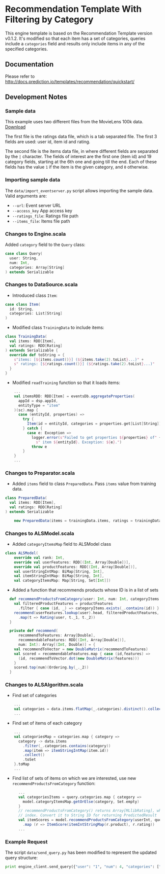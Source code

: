 # Recommendation Template With Filtering by Category

This engine template is based on the Recommendation Template version v0.1.2. It's modified so that each item has a set
of categories, queries include a `categories` field and results only include items in any of the specified categories.

## Documentation

Please refer to http://docs.prediction.io/templates/recommendation/quickstart/

## Development Notes

### Sample data

This example uses two different files from the MovieLens 100k data. [Download](http://files.grouplens.org/datasets/movielens/ml-100k.zip)

The first file is the ratings data file, which is a tab separated file. The first 3 fields are used: user id, item id
and rating.

The second file is the items data file, in where different fields are separated by the `|` character. The fields of
interest are the first one (item id) and 19 category fields, starting at the 6th one and going till the end. Each
of these fields has the value `1` if the item is the given category, and `0` otherwise.

### Importing sample data

The `data/import_eventserver.py` script allows importing the sample data. Valid arguments are:

* `--url`: Event server URL
* `--access_key` App access key
* `--ratings_file`: Ratings file path
* `--items_file`: Items file path

### Changes to Engine.scala

Added `category` field to the `Query` class:

```scala
case class Query(
  user: String,
  num: Int,
  categories: Array[String]
) extends Serializable
```

### Changes to DataSource.scala

* Introduced class `Item`:

```scala
case class Item(
  id: String,
  categories: List[String]
)
```

* Modified class `TrainingData` to include items:

```scala
class TrainingData(
  val items: RDD[Item],
  val ratings: RDD[Rating]
) extends Serializable {
  override def toString = {
    s"items: [${items.count()}] (${items.take(2).toList}...)" +
    s" ratings: [${ratings.count()}] (${ratings.take(2).toList}...)"
  }
}
```

* Modified `readTraining` function so that it loads items:

```scala
    ...
    val itemsRDD: RDD[Item] = eventsDb.aggregateProperties(
      appId = dsp.appId,
      entityType = "item"
    )(sc).map {
      case (entityId, properties) =>
        try {
          Item(id = entityId, categories = properties.get[List[String]]("categories"))
        } catch {
          case e: Exception =>
            logger.error(s"Failed to get properties ${properties} of" +
              s" item ${entityId}. Exception: ${e}.")
            throw e
        }
    }
    ...
```

### Changes to Preparator.scala

* Added `items` field to class `PreparedData`. Pass `items` value from training data.

```scala
class PreparedData(
  val items: RDD[Item],
  val ratings: RDD[Rating]
) extends Serializable
```

```scala
    new PreparedData(items = trainingData.items, ratings = trainingData.ratings)
```

### Changes to ALSModel.scala

* Added `categoryItemsMap` field to ALSModel class

```scala
class ALSModel(
    override val rank: Int,
    override val userFeatures: RDD[(Int, Array[Double])],
    override val productFeatures: RDD[(Int, Array[Double])],
    val userStringIntMap: BiMap[String, Int],
    val itemStringIntMap: BiMap[String, Int],
    val categoryItemsMap: Map[String, Set[Int]])
```

* Added a function that recommends products whose ID is in a list of sets

```scala
  def recommendProductsFromCategory(user: Int, num: Int, categoryItems: Array[Set[Int]]) = {
    val filteredProductFeatures = productFeatures
      .filter { case (id, _) => categoryItems.exists(_.contains(id)) }
    recommend(userFeatures.lookup(user).head, filteredProductFeatures, num)
      .map(t => Rating(user, t._1, t._2))
  }

  private def recommend(
      recommendToFeatures: Array[Double],
      recommendableFeatures: RDD[(Int, Array[Double])],
      num: Int): Array[(Int, Double)] = {
    val recommendToVector = new DoubleMatrix(recommendToFeatures)
    val scored = recommendableFeatures.map { case (id,features) =>
      (id, recommendToVector.dot(new DoubleMatrix(features)))
    }
    scored.top(num)(Ordering.by(_._2))
  }
```

### Changes to ALSAlgorithm.scala

* Find set of categories

```scala
    ...
    val categories = data.items.flatMap(_.categories).distinct().collect().toSet
    ...
```

* Find set of items of each category

```scala
    ...
    val categoriesMap = categories.map { category =>
      category -> data.items
        .filter(_.categories.contains(category))
        .map(item => itemStringIntMap(item.id))
        .collect()
        .toSet
    }.toMap
    ...
```

* Find list of sets of items on which we are interested, use new `recommendProductsFromCategory` function:

```scala
      ...
      val categoriesItems = query.categories.map { category =>
        model.categoryItemsMap.getOrElse(category, Set.empty)
      }
      // recommendProductsFromCategory() returns Array[MLlibRating], which uses item Int
      // index. Convert it to String ID for returning PredictedResult
      val itemScores = model.recommendProductsFromCategory(userInt, query.num, categoriesItems)
        .map (r => ItemScore(itemIntStringMap(r.product), r.rating))
      ...
```

### Example Request

The script `data/send_query.py` has been modified to represent the updated query structure:

```python
print engine_client.send_query({"user": "1", "num": 4, "categories": ["action", "western"]})
```